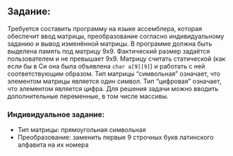 ## Задание:
Требуется составить программу на языке ассемблера, которая обеспечит ввод матрицы, преобразование согласно индивидуальному заданию и вывод изменённой матрицы.
В программе должна быть выделена память под матрицу 9х9. Фактический размер задаётся пользователем и не превышает 9х9.
Матрицу считать статической (как если бы в Си она была объявлена `char a[9][9]`) и работать с ней соответствующим образом.
Тип матрицы “символьная” означает, что элементом матрицы является один символ.
Тип “цифровая” означает, что элементом является цифра.
Для решения задачи можно вводить дополнительные переменные, в том числе массивы.
### Индивидуальное задание:
- Тип матрицы: прямоугольная символьная
- Преобразование: заменить первые 9 строчных букв латинского алфавита на их номера
